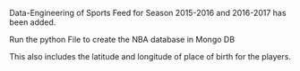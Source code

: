Data-Engineering of Sports Feed for Season 2015-2016 and 2016-2017 has been added.

Run the python File to create the NBA database in Mongo DB

This also includes the latitude and longitude of place of birth for the players.
